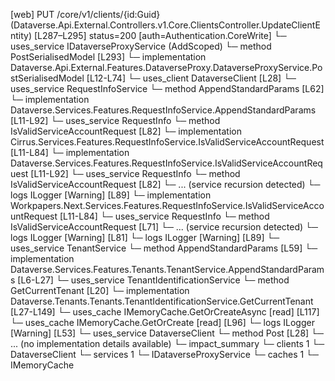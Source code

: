 [web] PUT /core/v1/clients/{id:Guid}  (Dataverse.Api.External.Controllers.v1.Core.ClientsController.UpdateClientEntity)  [L287–L295] status=200 [auth=Authentication.CoreWrite]
  └─ uses_service IDataverseProxyService (AddScoped)
    └─ method PostSerialisedModel [L293]
      └─ implementation Dataverse.Api.External.Features.DataverseProxy.DataverseProxyService.PostSerialisedModel [L12-L74]
        └─ uses_client DataverseClient [L28]
        └─ uses_service RequestInfoService
          └─ method AppendStandardParams [L62]
            └─ implementation Dataverse.Services.Features.RequestInfoService.AppendStandardParams [L11-L92]
              └─ uses_service RequestInfo
                └─ method IsValidServiceAccountRequest [L82]
                  └─ implementation Cirrus.Services.Features.RequestInfoService.IsValidServiceAccountRequest [L11-L84]
                  └─ implementation Dataverse.Services.Features.RequestInfoService.IsValidServiceAccountRequest [L11-L92]
                    └─ uses_service RequestInfo
                      └─ method IsValidServiceAccountRequest [L82]
                        └─ ... (service recursion detected)
                    └─ logs ILogger<IRequestInfoService> [Warning] [L89]
                  └─ implementation Workpapers.Next.Services.Features.RequestInfoService.IsValidServiceAccountRequest [L11-L84]
                    └─ uses_service RequestInfo
                      └─ method IsValidServiceAccountRequest [L71]
                        └─ ... (service recursion detected)
                    └─ logs ILogger<IRequestInfoService> [Warning] [L81]
              └─ logs ILogger<IRequestInfoService> [Warning] [L89]
        └─ uses_service TenantService
          └─ method AppendStandardParams [L59]
            └─ implementation Dataverse.Services.Features.Tenants.TenantService.AppendStandardParams [L6-L27]
              └─ uses_service TenantIdentificationService
                └─ method GetCurrentTenant [L20]
                  └─ implementation Dataverse.Tenants.Tenants.TenantIdentificationService.GetCurrentTenant [L27-L149]
                    └─ uses_cache IMemoryCache.GetOrCreateAsync [read] [L117]
                    └─ uses_cache IMemoryCache.GetOrCreate [read] [L96]
                    └─ logs ILogger<ITenantIdentificationService> [Warning] [L53]
        └─ uses_service DataverseClient
          └─ method Post [L28]
            └─ ... (no implementation details available)
  └─ impact_summary
    └─ clients 1
      └─ DataverseClient
    └─ services 1
      └─ IDataverseProxyService
    └─ caches 1
      └─ IMemoryCache

